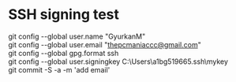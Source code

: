 # SSH signing test
git config --global user.name "GyurkanM"  
git config --global user.email "thepcmaniaccc@gmail.com"  
git config --global gpg.format ssh  
git config --global user.signingkey C:\Users\a1bg519665\.ssh\mykey  
git commit -S -a -m 'add email'